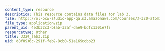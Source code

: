 ```yaml
---
content_type: resource
description: This resource contains data files for lab 3.
file: https://ol-ocw-studio-app-qa.s3.amazonaws.com/courses/3-320-atomistic-computer-modeling-of-materials-sma-5107-spring-2005/d8f0936c291ffeb28cb051a169ccbb23_3320_lab3.zip
file_type: application/zip
parent_uid: 4e3b32c3-b8ab-32af-dae9-bdfc1301e7fe
resourcetype: Other
title: 3320_lab3.zip
uid: d8f0936c-291f-feb2-8cb0-51a169ccbb23
---
```

